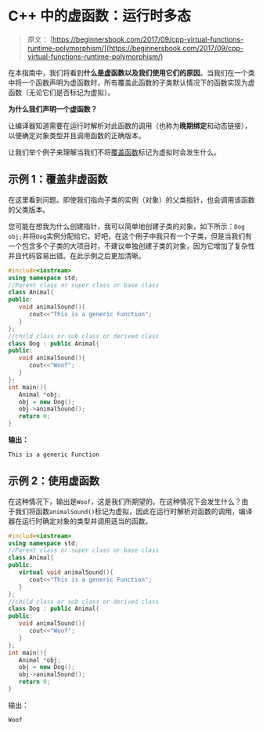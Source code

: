 # C++ 中的虚函数：运行时多态

> 原文： [https://beginnersbook.com/2017/09/cpp-virtual-functions-runtime-polymorphism/](https://beginnersbook.com/2017/09/cpp-virtual-functions-runtime-polymorphism/)

在本指南中，我们将看到**什么是虚函数以及我们使用它们的原因**。当我们在一个类中将一个函数声明为虚函数时，所有覆盖此函数的子类默认情况下的函数实现为虚函数（无论它们是否标记为虚拟）。

**为什么我们声明一个虚函数？** 

让编译器知道需要在运行时解析对此函数的调用（也称为**晚期绑定**和动态链接），以便确定对象类型并且调用函数的正确版本。

让我们举个例子来理解当我们不将[覆盖函数](https://beginnersbook.com/2017/09/cpp-function-overriding/)标记为虚拟时会发生什么。

## 示例 1：覆盖非虚函数

在这里看到问题。即使我们指向子类的实例（对象）的父类指针，也会调用该函数的父类版本。

您可能在想我为什么创建指针，我可以简单地创建子类的对象，如下所示：`Dog obj;`并将`Dog`实例分配给它。好吧，在这个例子中我只有一个子类，但是当我们有一个包含多个子类的大项目时，不建议单独创建子类的对象，因为它增加了复杂性并且代码容易出错。在此示例之后更加清晰。

```cpp
#include<iostream>
using namespace std;
//Parent class or super class or base class
class Animal{
public:
   void animalSound(){
      cout<<"This is a generic Function";
   }
};
//child class or sub class or derived class
class Dog : public Animal{
public:
   void animalSound(){ 
      cout<<"Woof";
   }
};
int main(){
   Animal *obj;
   obj = new Dog();
   obj->animalSound();
   return 0;
}
```

**输出：**

```cpp
This is a generic Function
```

## 示例 2：使用虚函数

在这种情况下，输出是`Woof`，这是我们所期望的。在这种情况下会发生什么？由于我们将函数`animalSound()`标记为虚拟，因此在运行时解析对函数的调用，编译器在运行时确定对象的类型并调用适当的函数。

```cpp
#include<iostream>
using namespace std;
//Parent class or super class or base class
class Animal{
public:
   virtual void animalSound(){
      cout<<"This is a generic Function";
   }
};
//child class or sub class or derived class
class Dog : public Animal{
public:
   void animalSound(){ 
      cout<<"Woof";
   }
};
int main(){
   Animal *obj;
   obj = new Dog();
   obj->animalSound();
   return 0;
}
```

输出：

```cpp
Woof
```